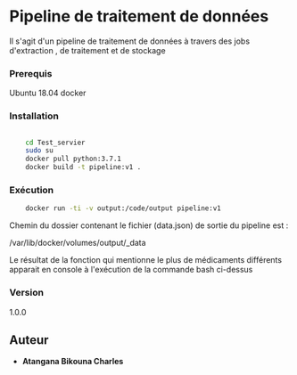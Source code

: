 # Pipeline de traitement de données

Il s'agit d'un pipeline de traitement de données à travers des jobs d'extraction , de traitement et de stockage 



### Prerequis

Ubuntu 18.04
docker


### Installation

```bash

    cd Test_servier
    sudo su 
    docker pull python:3.7.1
    docker build -t pipeline:v1 .

```

### Exécution 

```bash
    docker run -ti -v output:/code/output pipeline:v1
```
Chemin du dossier contenant le fichier (data.json) de sortie du pipeline est :

/var/lib/docker/volumes/output/_data

Le résultat de la fonction qui mentionne le plus de médicaments différents apparait en console à l'exécution de la commande bash ci-dessus

### Version

1.0.0

## Auteur

* **Atangana Bikouna Charles**


